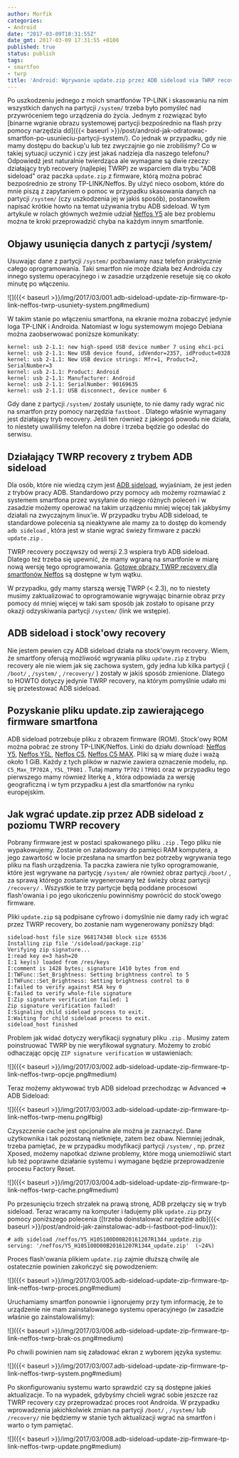 ```yaml
---
author: Morfik
categories:
- Android
date: "2017-03-09T18:31:55Z"
date_gmt: 2017-03-09 17:31:55 +0100
published: true
status: publish
tags:
- smartfon
- twrp
title: 'Android: Wgrywanie update.zip przez ADB sideload via TWRP recovery'
---
```


Po uszkodzeniu jednego z moich smartfonów TP-LINK i skasowaniu na nim wszystkich danych na partycji
`/system/` trzeba było pomyśleć nad przywróceniem tego urządzenia do życia. Jednym z rozwiązać było
[binarne wgranie obrazu systemowej partycji bezpośrednio na flash przy pomocy narzędzia
dd]({{< baseurl >}}/post/android-jak-odratowac-smartfon-po-usunieciu-partycji-system/). Co jednak
w przypadku, gdy nie mamy dostępu do backup'u lub tez zwyczajnie go nie zrobiliśmy? Co w takiej
sytuacji uczynić i czy jest jakaś nadzieja dla naszego telefonu? Odpowiedź jest naturalnie
twierdząca ale wymagane są dwie rzeczy: działający tryb recovery (najlepiej TWRP) ze wsparciem dla
trybu "ADB sideload" oraz paczka `update.zip` z firmware, którą można pobrać bezpośrednio ze strony
TP-LINK/Neffos. By ulżyć nieco osobom, które do mnie piszą z zapytaniem o pomoc w przypadku
skasowania danych na partycji `/system/` (czy uszkodzenia jej w jakiś sposób), postanowiłem napisać
krótkie howto na temat używania trybu ADB sideload. W tym artykule w rolach głównych weźmie udział
[Neffos Y5](http://www.neffos.pl/product/details/Y5) ale bez problemu można te kroki przeprowadzić
chyba na każdym innym smartfonie.

<!--more-->
## Objawy usunięcia danych z partycji /system/

Usuwając dane z partycji `/system/` pozbawiamy nasz telefon praktycznie całego oprogramowania. Taki
smartfon nie może działa bez Androida czy innego systemu operacyjnego i w zasadzie urządzenie
resetuje się co około minutę po włączeniu.

![]({{< baseurl >}}/img/2017/03/001.adb-sideload-update-zip-firmware-tp-link-neffos-twrp-usuniety-system.png#medium)

W takim stanie po włączeniu smartfona, na ekranie można zobaczyć jedynie loga TP-LINK i Androida.
Natomiast w logu systemowym mojego Debiana można zaobserwować poniższe komunikaty:

    kernel: usb 2-1.1: new high-speed USB device number 7 using ehci-pci
    kernel: usb 2-1.1: New USB device found, idVendor=2357, idProduct=0328
    kernel: usb 2-1.1: New USB device strings: Mfr=1, Product=2, SerialNumber=3
    kernel: usb 2-1.1: Product: Android
    kernel: usb 2-1.1: Manufacturer: Android
    kernel: usb 2-1.1: SerialNumber: 90169635
    kernel: usb 2-1.1: USB disconnect, device number 6

Gdy dane z partycji `/system/` zostały usunięte, to nie damy rady wgrać nic na smartfon przy pomocy
narzędzia `fastboot` . Dlatego właśnie wymagany jest działający tryb recovery. Jeśli ten również z
jakiegoś powodu nie działa, to niestety uwaliliśmy telefon na dobre i trzeba będzie go odesłać do
serwisu.

## Działający TWRP recovery z trybem ADB sideload

Dla osób, które nie wiedzą czym jest [ADB sideload](https://twrp.me/faq/ADBSideload.html),
wyjaśniam, że jest jeden z trybów pracy ADB. Standardowo przy pomocy `adb` możemy rozmawiać z
systemem smartfona przez wysyłanie do niego różnych poleceń i w zasadzie możemy operować na takim
urządzeniu mniej więcej tak jakbyśmy działali na zwyczajnym linux'ie. W przypadku trybu ADB
sideload, te standardowe polecenia są nieaktywne ale mamy za to dostęp do komendy `adb sideload` ,
która jest w stanie wgrać świeży firmware z paczki `update.zip` .

TWRP recovery począwszy od wersji 2.3 wspiera tryb ADB sideload. Dlatego też trzeba się upewnić, że
mamy wgraną na smartfonie w miarę nową wersję tego oprogramowania. [Gotowe obrazy TWRP recovery dla
smartfonów Neffos](http://tplink-forum.pl/pub/neffos/) są dostępne w tym wątku.

W przypadku, gdy mamy starszą wersję TWRP (< 2.3), no to niestety musimy zaktualizować to
oprogramowanie wgrywając binarnie obraz przy pomocy `dd` mniej więcej w taki sam sposób jak zostało
to opisane przy okazji odzyskiwania partycji `/system/` (link we wstępie).

## ADB sideload i stock'owy recovery

Nie jestem pewien czy ADB sideload działa na stock'owym recovery. Wiem, że smartfony oferują
możliwość wgrywania pliku `update.zip` z trybu recovery ale nie wiem jak się zachowa system, gdy
jedna lub kilka partycji ( `/boot/` , `/system/` , `/recovery/` ) zostały w jakiś sposób zmienione.
Dlatego to HOWTO dotyczy jedynie TWRP recovery, na którym pomyślnie udało mi się przetestować ADB
sideload.

## Pozyskanie pliku update.zip zawierającego firmware smartfona

ADB sideload potrzebuje pliku z obrazem firmware (ROM). Stock'owy ROM można pobrać ze strony
TP-LINK/Neffos. Linki do działu download: [Neffos Y5](http://www.neffos.com/en/support/download/Y5),
[Neffos Y5L](http://www.neffos.com/en/support/download/Y5L), [Neffos
C5](http://www.neffos.com/en/support/download/C5), [Neffos C5
MAX](http://www.neffos.com/en/support/download/C5-Max). Pliki są w miarę duże i ważą około 1 GiB.
Każdy z tych plików w nazwie zawiera oznaczenie modelu, np. `C5_Max_TP702A` , `Y5L_TP801` . Tutaj
mamy `TP702` i `TP801` oraz w przypadku tego pierwszego mamy również literkę `A` , która odpowiada
za wersję geograficzną i w tym przypadku `A` jest dla smartfonów na rynku europejskim.

## Jak wgrać update.zip przez ADB sideload z poziomu TWRP recovery

Pobrany firmware jest w postaci spakowanego pliku `.zip` . Tego pliku nie wypakowujemy. Zostanie on
załadowany do pamięci RAM komputera, a jego zawartość w locie przesłana na smartfon bez potrzeby
wgrywania tego pliku na flash urządzenia. Ta paczka zawiera nie tylko oprogramowanie, które jest
wgrywane na partycję `/system/` ale również obraz partycji `/boot/` , za sprawą którego zostanie
wygenerowany też świeży obraz partycji `/recovery/` . Wszystkie te trzy partycje będą poddane
procesowi flash'owania i po jego ukończeniu powinniśmy powrócić do stock'owego firmware.

Pliki `update.zip` są podpisane cyfrowo i domyślnie nie damy rady ich wgrać przez TWRP recovery, bo
zostanie nam wygenerowany poniższy błąd:

    sideload-host file size 968174348 block size 65536
    Installing zip file '/sideload/package.zip'
    Verifying zip signature...
    I:read key e=3 hash=20
    I:1 key(s) loaded from /res/keys
    I:comment is 1428 bytes; signature 1410 bytes from end
    I:TWFunc::Set_Brightness: Setting brightness control to 5
    I:TWFunc::Set_Brightness: Setting brightness control to 0
    I:failed to verify against RSA key 0
    E:failed to verify whole-file signature
    I:Zip signature verification failed: 1
    Zip signature verification failed!
    I:Signaling child sideload process to exit.
    I:Waiting for child sideload process to exit.
    sideload_host finished

Problem jak widać dotyczy weryfikacji sygnatury pliku `.zip` . Musimy zatem poinstruować TWRP by nie
weryfikował sygnatury. Możemy to zrobić odhaczając opcję `ZIP signature verification` w
ustawieniach:

![]({{< baseurl >}}/img/2017/03/002.adb-sideload-update-zip-firmware-tp-link-neffos-twrp-opcje.png#medium)

Teraz możemy aktywować tryb ADB sideload przechodząc w Advanced => ADB Sideload:

![]({{< baseurl >}}/img/2017/03/003.adb-sideload-update-zip-firmware-tp-link-neffos-twrp-menu.png#big)

Czyszczenie cache jest opcjonalne ale można je zaznaczyć. Dane użytkownika i tak pozostaną
nietknięte, zatem bez obaw. Niemniej jednak, trzeba pamiętać, że w przypadku modyfikacji partycji
`/system/` , np. przez Xposed, możemy napotkać dziwne problemy, które mogą uniemożliwić start lub
też poprawne działanie systemu i wymagane będzie przeprowadzenie procesu Factory Reset.

![]({{< baseurl >}}/img/2017/03/004.adb-sideload-update-zip-firmware-tp-link-neffos-twrp-cache.png#medium)

Po przesunięciu trzech strzałek na prawą stronę, ADB przełączy się w tryb sideload. Teraz wracamy na
komputer i ładujemy plik `update.zip` przy pomocy poniższego polecenia ([trzeba doinstalować
narzędzie adb]({{< baseurl >}}/post/android-jak-zainstalowac-adb-i-fastboot-pod-linux/)):

    # adb sideload /neffos/Y5_H10S100D00B20161207R1344_update.zip
    serving: '/neffos/Y5_H10S100D00B20161207R1344_update.zip'  (~24%)

Proces flash'owania plikiem `update.zip` zajmie dłuższą chwilę ale ostatecznie powinien zakończyć
się powodzeniem:

![]({{< baseurl >}}/img/2017/03/005.adb-sideload-update-zip-firmware-tp-link-neffos-twrp-proces.png#medium)

Uruchamiamy smartfon ponownie i ignorujemy przy tym informację, że to urządzenie nie mam
zainstalowanego systemu operacyjnego (w zasadzie właśnie go zainstalowaliśmy):

![]({{< baseurl >}}/img/2017/03/006.adb-sideload-update-zip-firmware-tp-link-neffos-twrp-brak-os.png#medium)

Po chwili powinien nam się załadować ekran z wyborem języka systemu:

![]({{< baseurl >}}/img/2017/03/007.adb-sideload-update-zip-firmware-tp-link-neffos-twrp-system.png#medium)

Po skonfigurowaniu systemu warto sprawdzić czy są dostępne jakieś aktualizacje. To na wypadek,
gdybyśmy chcieli wgrać sobie jeszcze raz TWRP recovery czy przeprowadzać proces root Androida. W
przypadku wprowadzenia jakichkolwiek zmian na partycji `/boot/` , `/system/` lub `/recovery/` nie
będziemy w stanie tych aktualizacji wgrać na smartfon i warto o tym pamiętać.

![]({{< baseurl >}}/img/2017/03/008.adb-sideload-update-zip-firmware-tp-link-neffos-twrp-update.png#medium)
